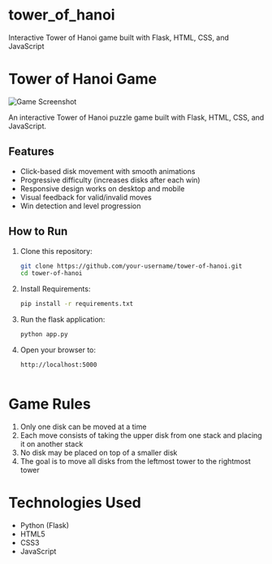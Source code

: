 # tower_of_hanoi
Interactive Tower of Hanoi game built with Flask, HTML, CSS, and JavaScript

# Tower of Hanoi Game

![Game Screenshot](screenshot.png) <!-- Add screenshot later -->

An interactive Tower of Hanoi puzzle game built with Flask, HTML, CSS, and JavaScript.

## Features

- Click-based disk movement with smooth animations
- Progressive difficulty (increases disks after each win)
- Responsive design works on desktop and mobile
- Visual feedback for valid/invalid moves
- Win detection and level progression

## How to Run

1. Clone this repository:
   ```bash
   git clone https://github.com/your-username/tower-of-hanoi.git
   cd tower-of-hanoi
2. Install Requirements:
   ```bash
   pip install -r requirements.txt

4. Run the flask application:
   ```bash
   python app.py

5. Open your browser to:
   ```text
   http://localhost:5000


# Game Rules

1. Only one disk can be moved at a time
2. Each move consists of taking the upper disk from one stack and placing it on another stack
3. No disk may be placed on top of a smaller disk
4. The goal is to move all disks from the leftmost tower to the rightmost tower

# Technologies Used

- Python (Flask)
- HTML5
- CSS3
- JavaScript
